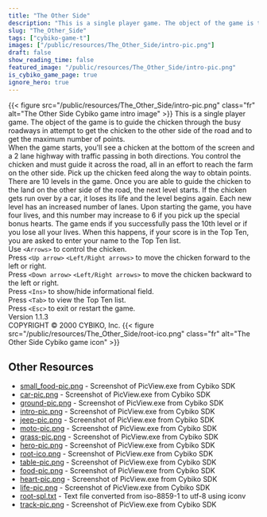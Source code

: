 ```yaml
---
title: "The Other Side"
description: "This is a single player game. The object of the game is to guide the chicken through the busy roadways in attempt to get the chicken to the other side of the road and to get the maximum number of points. When the game starts, you'll see a chicken at the bottom of the screen and ..."
slug: "The_Other_Side"
tags: ["cybiko-game-t"]
images: ["/public/resources/The_Other_Side/intro-pic.png"]
draft: false
show_reading_time: false
featured_image: "/public/resources/The_Other_Side/intro-pic.png"
is_cybiko_game_page: true
ignore_hero: true
---
```

{{< figure src="/public/resources/The_Other_Side/intro-pic.png" class="fr" alt="The Other Side Cybiko game intro image" >}}
This is a single player game. The object of the game is to guide the chicken through the busy roadways in attempt to get the chicken to the other side of the road and to get the maximum number of points. \
When the game starts, you'll see a chicken at the bottom of the screen and a 2 lane highway with traffic passing in both directions. You control the chicken and must guide it across the road, all in an effort to reach the farm on the other side. Pick up the chicken feed along the way to obtain points. There are 10 levels in the game. Once you are able to guide the chicken to the land on the other side of the road, the next level starts. If the chicken gets run over by a car, it loses its life and the level begins again. Each new level has an increased number of lanes. Upon starting the game, you have four lives, and this number may increase to 6 if you pick up the special bonus hearts. The game ends if you successfully pass the 10th level or if you lose all your lives. When this happens, if your score is in the Top Ten, you are asked to enter your name to the Top Ten list. \
Use `<Arrows>`  to control the chicken. \
Press `<Up arrow>`  `<Left/Right arrows>`  to move the chicken forward to the left or right. \
Press `<Down arrow>`  `<Left/Right arrows>`  to move the chicken backward to the left or right. \
Press `<Ins>`  to show/hide informational field. \
Press `<Tab>`  to view the Top Ten list. \
Press `<Esc>`  to exit or restart the game. \
Version 1.1.3 \
COPYRIGHT © 2000 CYBIKO, Inc. {{< figure src="/public/resources/The_Other_Side/root-ico.png" class="fr" alt="The Other Side Cybiko game icon" >}}

## Other Resources
* [small_food-pic.png](/public/resources/The_Other_Side/small_food-pic.png) - Screenshot of PicView.exe from Cybiko SDK
* [car-pic.png](/public/resources/The_Other_Side/car-pic.png) - Screenshot of PicView.exe from Cybiko SDK
* [ground-pic.png](/public/resources/The_Other_Side/ground-pic.png) - Screenshot of PicView.exe from Cybiko SDK
* [intro-pic.png](/public/resources/The_Other_Side/intro-pic.png) - Screenshot of PicView.exe from Cybiko SDK
* [jeep-pic.png](/public/resources/The_Other_Side/jeep-pic.png) - Screenshot of PicView.exe from Cybiko SDK
* [moto-pic.png](/public/resources/The_Other_Side/moto-pic.png) - Screenshot of PicView.exe from Cybiko SDK
* [grass-pic.png](/public/resources/The_Other_Side/grass-pic.png) - Screenshot of PicView.exe from Cybiko SDK
* [hero-pic.png](/public/resources/The_Other_Side/hero-pic.png) - Screenshot of PicView.exe from Cybiko SDK
* [root-ico.png](/public/resources/The_Other_Side/root-ico.png) - Screenshot of PicView.exe from Cybiko SDK
* [table-pic.png](/public/resources/The_Other_Side/table-pic.png) - Screenshot of PicView.exe from Cybiko SDK
* [food-pic.png](/public/resources/The_Other_Side/food-pic.png) - Screenshot of PicView.exe from Cybiko SDK
* [heart-pic.png](/public/resources/The_Other_Side/heart-pic.png) - Screenshot of PicView.exe from Cybiko SDK
* [life-pic.png](/public/resources/The_Other_Side/life-pic.png) - Screenshot of PicView.exe from Cybiko SDK
* [root-spl.txt](/public/resources/The_Other_Side/root-spl.txt) - Text file converted from iso-8859-1 to utf-8 using iconv
* [track-pic.png](/public/resources/The_Other_Side/track-pic.png) - Screenshot of PicView.exe from Cybiko SDK
